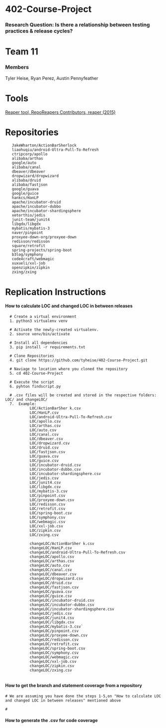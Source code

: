 # 402-Course-Project

 ### Research Question: Is there a relationship between testing practices & release cycles?
 
Team 11
==============================

### Members
Tyler Heise, Ryan Perez, Austin Pennyfeather
 
 Tools
==============================
 [Reaper tool, RepoReapers Contributors, reaper (2015)](https://reporeapers.github.io)
 

Repositories
==============================
```
   JakeWharton/ActionBarSherlock
   liaohuqiu/android-Ultra-Pull-To-Refresh
   ctripcorp/apollo
   alibaba/arthas
   google/auto
   alibaba/canal
   dbeaver/dbeaver
   dropwizard/dropwizard
   alibaba/druid
   alibaba/fastjson
   google/guava
   google/guice
   hankcs/HanLP
   apache/incubator-druid
   apache/incubator-dubbo
   apache/incubator-shardingsphere
   xetorthio/jedis
   junit-team/junit4
   libgdx/libgdx
   mybatis/mybatis-3
   naver/pinpoint
   proxyee-down-org/proxyee-down
   redisson/redisson
   square/retrofit
   spring-projects/spring-boot
   b3log/symphony
   code4craft/webmagic
   xuxueli/xxl-job
   openzipkin/zipkin
   zxing/zxing
 ```

Replication Instructions
==============================

#### How to calculate LOC and changed LOC in between releases

```
  # Create a virtual environment
  1. python3 virtualenv venv
  
  # Activate the newly-created virtualenv.
  2. source venv/bin/activate
  
  # Install all dependencies
  3. pip install -r requirements.txt
  
  # Clone Repositories
  4. git clone https://github.com/tyheise/402-Course-Project.git
  
  # Naviage to location where you cloned the repository
  5. cd 402-Course-Project
  
  # Execute the script
  6. pyhton findscript.py
  
  # .csv files will be created and stored in the respective folders: LOC/ and changeLOC/
  7.  Example:
           LOC/ActionBarSher k.csv
           LOC/HanLP.csv
           LOC/android-Ultra-Pull-To-Refresh.csv                  
           LOC/apollo.csv
           LOC/arthas.csv
           LOC/auto.csv
           LOC/canal.csv
           LOC/dbeaver.csv
           LOC/dropwizard.csv
           LOC/druid.csv
           LOC/fastjson.csv
           LOC/guava.csv
           LOC/guice.csv
           LOC/incubator-druid.csv
           LOC/incubator-dubbo.csv
           LOC/incubator-shardingsphere.csv
           LOC/jedis.csv
           LOC/junit4.csv
           LOC/libgdx.csv
           LOC/mybatis-3.csv
           LOC/pinpoint.csv
           LOC/proxyee-down.csv
           LOC/redisson.csv
           LOC/retrofit.csv
           LOC/spring-boot.csv
           LOC/symphony.csv
           LOC/webmagic.csv
           LOC/xxl-job.csv
           LOC/zipkin.csv
           LOC/zxing.csv
           
           changeLOC/ActionBarSher k.csv
           changeLOC/HanLP.csv
           changeLOC/android-Ultra-Pull-To-Refresh.csv
           changeLOC/apollo.csv
           changeLOC/arthas.csv
           changeLOC/auto.csv
           changeLOC/canal.csv
           changeLOC/dbeaver.csv
           changeLOC/dropwizard.csv
           changeLOC/druid.csv
           changeLOC/fastjson.csv
           changeLOC/guava.csv
           changeLOC/guice.csv
           changeLOC/incubator-druid.csv
           changeLOC/incubator-dubbo.csv
           changeLOC/incubator-shardingsphere.csv
           changeLOC/jedis.csv
           changeLOC/junit4.csv
           changeLOC/libgdx.csv
           changeLOC/mybatis-3.csv`
           changeLOC/pinpoint.csv
           changeLOC/proxyee-down.csv
           changeLOC/redisson.csv
           changeLOC/retrofit.csv
           changeLOC/spring-boot.csv
           changeLOC/symphony.csv
           changeLOC/webmagic.csv
           changeLOC/xxl-job.csv
           changeLOC/zipkin.csv
           changeLOC/zxing.csv
        
```

#### How to get the branch and statement coverage from a repository 

```
# We are assuming you have done the steps 1-5,on "How to calculate LOC and changed LOC in between releases" mentioned above

# 

```

#### How to generate the .csv for code coverage
```

```
